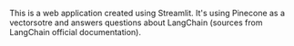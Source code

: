 This is a web application created using Streamlit. It's using Pinecone as a vectorsotre and answers questions about LangChain (sources from LangChain official documentation).